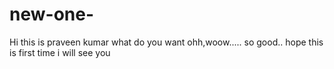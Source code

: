 # new-one-
Hi this is praveen kumar what do you want
ohh,woow.....
so good..
hope this is first time i will see you
